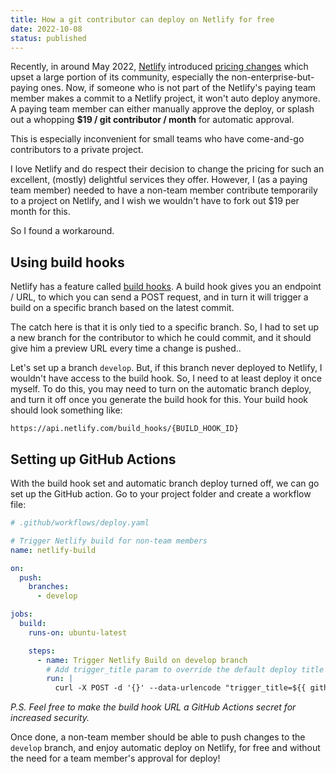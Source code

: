 ```yaml
---
title: How a git contributor can deploy on Netlify for free
date: 2022-10-08
status: published
---
```


Recently, in around May 2022, [Netlify](https://www.netlify.com) introduced [pricing changes](https://www.netlify.com/blog/changes-to-our-recent-pricing-update/) which upset a large portion of its community, especially the non-enterprise-but-paying ones. Now, if someone who is not part of the Netlify's paying team member makes a commit to a Netlify project, it won't auto deploy anymore. A paying team member can either manually approve the deploy, or splash out a whopping **$19 / git contributor / month** for automatic approval.

This is especially inconvenient for small teams who have come-and-go contributors to a private project.

I love Netlify and do respect their decision to change the pricing for such an excellent, (mostly) delightful services they offer. However, I (as a paying team member) needed to have a non-team member contribute temporarily to a project on Netlify, and I wish we wouldn't have to fork out $19 per month for this.

So I found a workaround.

## Using build hooks

Netlify has a feature called [build hooks](https://docs.netlify.com/configure-builds/build-hooks/). A build hook gives you an endpoint / URL, to which you can send a POST request, and in turn it will trigger a build on a specific branch based on the latest commit.

The catch here is that it is only tied to a specific branch. So, I had to set up a new branch for the contributor to which he could commit, and it should give him a preview URL every time a change is pushed..

Let's set up a branch `develop`. But, if this branch never deployed to Netlify, I wouldn't have access to the build hook. So, I need to at least deploy it once myself. To do this, you may need to turn on the automatic branch deploy, and turn it off once you generate the build hook for this. Your build hook should look something like:

```shell
https://api.netlify.com/build_hooks/{BUILD_HOOK_ID}
```

## Setting up GitHub Actions

With the build hook set and automatic branch deploy turned off, we can go set up the GitHub action. Go to your project folder and create a workflow file:

```yaml
# .github/workflows/deploy.yaml

# Trigger Netlify build for non-team members
name: netlify-build

on:
  push:
    branches:
      - develop

jobs:
  build:
    runs-on: ubuntu-latest

    steps:
      - name: Trigger Netlify Build on develop branch
        # Add trigger_title param to override the default deploy title with the commit message
        run: |
          curl -X POST -d '{}' --data-urlencode "trigger_title=${{ github.event.head_commit.message }}" https://api.netlify.com/build_hooks/{BUILD_HOOK_ID}
```

_P.S. Feel free to make the build hook URL a GitHub Actions secret for increased security._

Once done, a non-team member should be able to push changes to the `develop` branch, and enjoy automatic deploy on Netlify, for free and without the need for a team member's approval for deploy!
